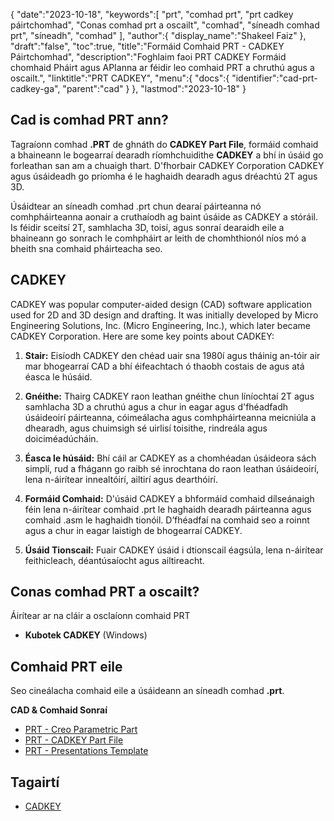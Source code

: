 {
   "date":"2023-10-18",
   "keywords":[
"prt",
"comhad prt",
"prt cadkey páirtchomhad",
"Conas comhad prt a oscailt",
"comhad",
"síneadh comhad prt",
"síneadh",
"comhad"
],
   "author":{
      "display_name":"Shakeel Faiz"
},
   "draft":"false",
   "toc":true,
   "title":"Formáid Comhaid PRT - CADKEY Páirtchomhad",
   "description":"Foghlaim faoi PRT CADKEY Formáid chomhaid Pháirt agus APIanna ar féidir leo comhaid PRT a chruthú agus a oscailt.",
   "linktitle":"PRT CADKEY",
   "menu":{
      "docs":{
         "identifier":"cad-prt-cadkey-ga",
         "parent":"cad"
}
},
   "lastmod":"2023-10-18"
}

## Cad is comhad PRT ann?

Tagraíonn comhad **.PRT** de ghnáth do **CADKEY Part File**, formáid comhaid a bhaineann le bogearraí dearadh ríomhchuidithe **CADKEY** a bhí in úsáid go forleathan san am a chuaigh thart. D'fhorbair CADKEY Corporation CADKEY agus úsáideadh go príomha é le haghaidh dearadh agus dréachtú 2T agus 3D.

Úsáidtear an síneadh comhad .prt chun dearaí páirteanna nó comhpháirteanna aonair a cruthaíodh ag baint úsáide as CADKEY a stóráil. Is féidir sceitsí 2T, samhlacha 3D, toisí, agus sonraí dearaidh eile a bhaineann go sonrach le comhpháirt ar leith de chomhthionól níos mó a bheith sna comhaid pháirteacha seo.

## CADKEY

CADKEY was popular computer-aided design (CAD) software application used for 2D and 3D design and drafting. It was initially developed by Micro Engineering Solutions, Inc. (Micro Engineering, Inc.), which later became CADKEY Corporation. Here are some key points about CADKEY:

1.  **Stair:** Eisíodh CADKEY den chéad uair sna 1980í agus tháinig an-tóir air mar bhogearraí CAD a bhí éifeachtach ó thaobh costais de agus atá éasca le húsáid.
    
2.  **Gnéithe:** Thairg CADKEY raon leathan gnéithe chun líníochtaí 2T agus samhlacha 3D a chruthú agus a chur in eagar agus d'fhéadfadh úsáideoirí páirteanna, cóimeálacha agus comhpháirteanna meicniúla a dhearadh, agus chuimsigh sé uirlisí toisithe, rindreála agus doiciméadúcháin.
    
3.  **Éasca le húsáid:** Bhí cáil ar CADKEY as a chomhéadan úsáideora sách simplí, rud a fhágann go raibh sé inrochtana do raon leathan úsáideoirí, lena n-áirítear innealtóirí, ailtirí agus dearthóirí.
    
4.  **Formáid Comhaid:** D'úsáid CADKEY a bhformáid comhaid dílseánaigh féin lena n-áirítear comhaid .prt le haghaidh dearadh páirteanna agus comhaid .asm le haghaidh tionóil. D’fhéadfaí na comhaid seo a roinnt agus a chur in eagar laistigh de bhogearraí CADKEY.
    
5.  **Úsáid Tionscail:** Fuair CADKEY úsáid i dtionscail éagsúla, lena n-áirítear feithicleach, déantúsaíocht agus ailtireacht.
    
## Conas comhad PRT a oscailt?

Áirítear ar na cláir a osclaíonn comhaid PRT

- **Kubotek CADKEY** (Windows)

## Comhaid PRT eile

Seo cineálacha comhaid eile a úsáideann an síneadh comhad **.prt**.

**CAD & Comhaid Sonraí**
- [PRT - Creo Parametric Part](/cad/prt-creo/)
- [PRT - CADKEY Part File](/cad/prt-cadkey/)
- [PRT - Presentations Template](/data/prt-template/)

## Tagairtí
* [CADKEY](https://en.wikipedia.org/wiki/CADKEY)


